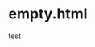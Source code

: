 # empty.html
test
<!DOCTYPE html>
<html lang="en">
<head>
  <meta charset="UTF-8">
  <meta name="viewport" content="width=device-width, initial-scale=1.0">
  <title>Page Title Here!</title>
</head>
<body>
  <!-- pretty empty -->
</body>
</html>
